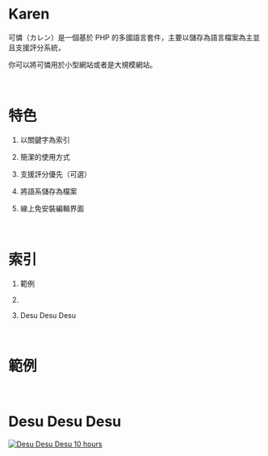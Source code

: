 

# Karen

可憐（カレン）是一個基於 PHP 的多國語言套件，主要以儲存為語言檔案為主並且支援評分系統，

你可以將可憐用於小型網站或者是大規模網站。

&nbsp;

# 特色

1. 以關鍵字為索引

2. 簡潔的使用方式

3. 支援評分優先（可選）

4. 將語系儲存為檔案

5. 線上免安裝編輯界面

&nbsp;

# 索引

1. 範例

2. 

3. Desu Desu Desu

&nbsp;

# 範例

&nbsp;

# Desu Desu Desu

[![Desu Desu Desu 10 hours](http://i.imgur.com/T3HcH12.png)](http://www.youtube.com/watch?v=60mLvBWOMb4)
